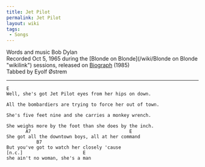 ```yaml
---
title: Jet Pilot
permalink: Jet Pilot
layout: wiki
tags:
 - Songs
---
```


Words and music Bob Dylan  
Recorded Oct 5, 1965 during the [Blonde on
Blonde](/wiki/Blonde on Blonde "wikilink") sessions, released on
[Biograph](/wiki/Biograph "wikilink") (1985)  
Tabbed by Eyolf Østrem

* * * * *

    E
    Well, she's got Jet Pilot eyes from her hips on down.

    All the bombardiers are trying to force her out of town.

    She's five feet nine and she carries a monkey wrench.

    She weighs more by the foot than she does by the inch.
           A7                                    E
    She got all the downtown boys, all at her command
               B7
    But you've got to watch her closely 'cause
    [n.c.]                      E
    she ain't no woman, she's a man
